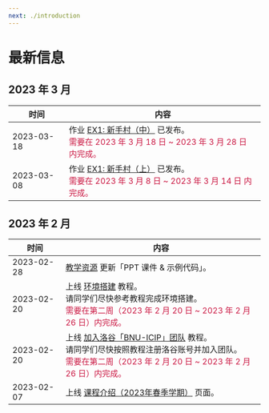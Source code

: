 ```yaml
---
next: ./introduction
---
```


# 最新信息

## 2023 年 3 月

| 时间 | 内容 |
| --- | --- |
| 2023-03-18 | 作业 [EX1: 新手村（中）](/2023_spring/exercise/ex1_beginners_village_part2) 已发布。<br> <span style="color: #CB1B45">需要在 2023 年 3 月 18 日 ~ 2023 年 3 月 28 日 内完成。</span> |
| 2023-03-08 | 作业 [EX1: 新手村（上）](/2023_spring/exercise/ex1_beginners_village_part1) 已发布。<br> <span style="color: #CB1B45">需要在 2023 年 3 月 8 日 ~ 2023 年 3 月 14 日 内完成。</span> |

## 2023 年 2 月

| 时间 | 内容 |
| --- | --- |
| 2023-02-28 | [教学资源](/2023_spring/information/resources) 更新「PPT 课件 & 示例代码」。 |
| 2023-02-20 | 上线 [环境搭建](/2023_spring/preparation/environment_setup) 教程。<br> 请同学们尽快参考教程完成环境搭建。<br> <span style="color: #CB1B45">需要在第二周（2023 年 2 月 20 日 ~ 2023 年 2 月 26 日）内完成。</span> |
| 2023-02-20 | 上线 [加入洛谷「BNU-ICIP」团队](/2023_spring/preparation/join_luogu) 教程。<br> 请同学们尽快按照教程注册洛谷账号并加入团队。<br> <span style="color: #CB1B45">需要在第二周（2023 年 2 月 20 日 ~ 2023 年 2 月 26 日）内完成。</span> |
| 2023-02-07 | 上线 [课程介绍（2023年春季学期）](/2023_spring/information/introduction) 页面。 |
